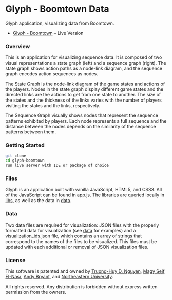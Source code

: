 # Glyph - Boomtown Data

Glyph application, visualizing data from Boomtown.

- [Glyph - Boomtown](https://guiilab.github.io/glyph-boomtown/) – Live Version

### Overview
This is an application for visualizing sequence data. It is composed of two visual representations a state graph (left) and a sequence graph (right). The state graph shows action paths as a node-link diagram, and the sequence graph encodes action sequences as nodes. 

The State Graph is the node-link diagram of the game states and actions of the players. Nodes in the state graph display different game states and the directed links are the actions to get from one state to another. The size of the states and the thickness of the links varies with the number of players visiting the states and the links, respectively.

The Sequence Graph visually shows nodes that represent the sequence patterns exhibited by players. Each node represents a full sequence and the distance between the nodes depends on the similarity of the sequence patterns between them.

### Getting Started
```sh
git clone
cd glyph-boomtown
run live server with IDE or package of choice
```
### Files
Glyph is an application built with vanilla JavaScript, HTML5, and CSS3. All of the JavaScript can be found in [app.js](app.js). The libraries are queried locally in [libs](/libs), as well as the data in [data](/data). 

### Data
Two data files are required for visualization: JSON files with the properly formatted data for visualization (see [data](/data) for examples) and a visualization_ids.json file, which contains an array of strings that correspond to the names of the files to be visualized. This files must be updated with each additional or removal of JSON visualization files.

### License
This software is patented and owned by [Truong-Huy D. Nguyen](https://github.com/truonghuy), [Magy Seif El-Nasr](https://camd.northeastern.edu/faculty/magy-seif-el-nasr/), [Andy Bryant](https://github.com/andymbryant), and [Northeastern University](https://www.khoury.northeastern.edu/).

All rights reserved. Any distribution is forbidden without express written permission from the owners.
